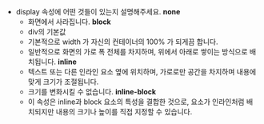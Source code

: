 -   display 속성에 어떤 것들이 있는지 설명해주세요.
    **none**
    -   화면에서 사라집니다.
    **block**
    -   div의 기본값
    -   기본적으로 width 가 자신의 컨테이너의 100% 가 되게끔 합니다.
    -   일반적으로 화면의 가로 폭 전체를 차지하며, 위에서 아래로 쌓이는 방식으로 배치됩니다.
    **inline**
    -   텍스트 또는 다른 인라인 요소 옆에 위치하며, 가로로만 공간을 차지하며 내용에 맞게 크기가 조절됩니다.
    -   크기를 변화시킬 수 없습니다.
    **inline-block**
    -   이 속성은 inline과 block 요소의 특성을 결합한 것으로, 요소가 인라인처럼 배치되지만 내용의 크기나 높이를 직접 지정할 수 있습니다.
